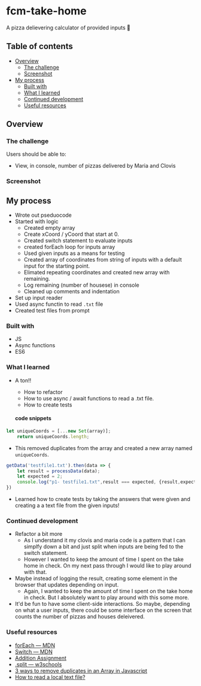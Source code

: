 # fcm-take-home

A pizza delievering calculator of provided inputs 🍕

## Table of contents

- [Overview](#overview)
  - [The challenge](#the-challenge)
  - [Screenshot](#screenshot)
- [My process](#my-process)
  - [Built with](#built-with)
  - [What I learned](#what-i-learned)
  - [Continued development](#continued-development)
  - [Useful resources](#useful-resources)


## Overview

### The challenge

Users should be able to:

- View, in console, number of pizzas delivered by Maria and Clovis

### Screenshot




## My process
- Wrote out pseduocode
- Started with logic
  - Created empty array
  - Create xCoord / yCoord that start at 0.
  - Created switch statement to evaluate inputs
  - created forEach loop for inputs array
  - Used given inputs as a means for testing
  - Created array of coordinates from string of inputs with a default input for the starting point.
  - Elimated repeating coordinates and created new array with remaining.
  - Log remaining (number of housese) in console
  - Cleaned up comments and indentation
- Set up input reader
-   Used async functin to read `.txt` file
- Created test files from prompt

### Built with

- JS
- Async functions
- ES6


### What I learned
- A ton!!
  - How to refactor
  - How to use async / await functions to read a .txt file.
  - How to create tests


  #### code snippets
```javascript
let uniqueCoords = [...new Set(array)];
    return uniqueCoords.length;
```
- This removed duplicates from the array and created a new array named `uniqueCoords`.

```javascript
getData('testfile1.txt').then(data => {
    let result = processData(data);
    let expected = 2;
    console.log("p1- testfile1.txt",result === expected, {result,expected});
})
```
- Learned how to create tests by taking the answers that were given and creating a a text file from the given inputs!

### Continued development
- Refactor a bit more
  - As I understand it my clovis and maria code is a pattern that I can simplfy down a bit and just split when inputs are being fed to the switch statement.
  - However I wanted to keep the amount of time I spent on the take home in check. On my next pass through I would like to play around with that.
- Maybe instead of logging the result, creating some element in the browser that updates depending on input.
  - Again, I wanted to keep the amount of time I spent on the take home in check. But I absolutely want to play around with this some more.
- It'd be fun to have some client-side interactions. So maybe, depending on what a user inputs, there could be some interface on the screen that counts the number of pizzas and houses deleivered.

### Useful resources

- [forEach — MDN](https://developer.mozilla.org/en-US/docs/Web/JavaScript/Reference/Global_Objects/Array/forEach)
- [Switch — MDN](https://developer.mozilla.org/en-US/docs/Web/JavaScript/Reference/Statements/switch)
- [Addition Assignment](https://developer.mozilla.org/en-US/docs/Web/JavaScript/Reference/Operators/Addition_assignment)
- [.split — w3schools](https://www.w3schools.com/jsref/jsref_split.asp#:~:text=The%20split()%20method%20splits,string%20is%20split%20between%20words.)
- [3 ways to remove duplicates in an Array in Javascript](https://dev.to/soyleninjs/3-ways-to-remove-duplicates-in-an-array-in-javascript-259o)
- [How to read a local text file?](https://stackoverflow.com/questions/14446447/how-to-read-a-local-text-file)

